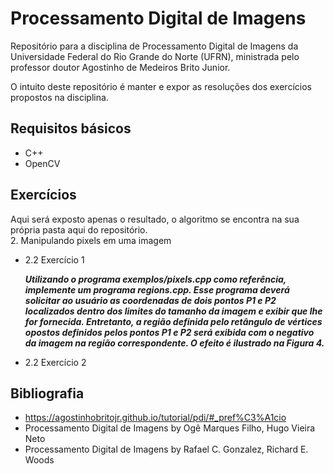 # Processamento Digital de Imagens
Repositório para a disciplina de Processamento Digital de Imagens da Universidade Federal do Rio Grande do Norte (UFRN), ministrada pelo professor doutor Agostinho de Medeiros Brito Junior.

O intuito deste repositório é manter e expor as resoluções dos exercícios propostos na disciplina.

## Requisitos básicos
* C++ 
* OpenCV

## Exercícios
Aqui será exposto apenas o resultado, o algoritmo se encontra na sua própria pasta aqui do repositório. </br>
2. Manipulando pixels em uma imagem
   - 2.2 Exercício 1
    <p>***Utilizando o programa exemplos/pixels.cpp como referência, implemente um programa regions.cpp. Esse programa deverá solicitar ao usuário as coordenadas de dois pontos P1           e P2 localizados dentro dos limites do tamanho da imagem e exibir que lhe for fornecida. Entretanto, a região definida pelo retângulo de vértices opostos definidos pelos           pontos P1 e P2 será exibida com o negativo da imagem na região correspondente. O efeito é ilustrado na Figura 4.***</p>
   
   - 2.2 Exercício 2

## Bibliografia 
* https://agostinhobritojr.github.io/tutorial/pdi/#_pref%C3%A1cio
* Processamento Digital de Imagens by Ogê Marques Filho, Hugo Vieira Neto
* Processamento Digital de Imagens by Rafael C. Gonzalez, Richard E. Woods



